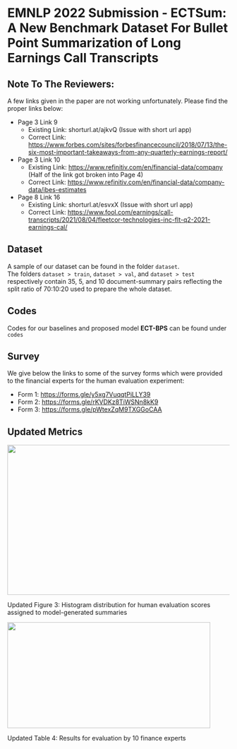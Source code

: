 # EMNLP 2022 Submission - ECTSum: A New Benchmark Dataset For Bullet Point Summarization of Long Earnings Call Transcripts

## Note To The Reviewers:
A few links given in the paper are not working unfortunately. Please find the proper links below:
- Page 3 Link 9
  - Existing Link: shorturl.at/ajkvQ (Issue with short url app)
  - Correct Link: https://www.forbes.com/sites/forbesfinancecouncil/2018/07/13/the-six-most-important-takeaways-from-any-quarterly-earnings-report/
- Page 3 Link 10
  - Existing Link: https://www.refinitiv.com/en/financial-data/company (Half of the link got broken into Page 4)
  - Correct Link: https://www.refinitiv.com/en/financial-data/company-data/ibes-estimates
- Page 8 Link 16
  - Existing Link: shorturl.at/esvxX (Issue with short url app)
  - Correct Link: https://www.fool.com/earnings/call-transcripts/2021/08/04/fleetcor-technologies-inc-flt-q2-2021-earnings-cal/
  
## Dataset
A sample of our dataset can be found in the folder `dataset`. <br />
The folders `dataset > train`, `dataset > val`, and `dataset > test` respectively contain 35, 5, and 10 document-summary pairs reflecting the split ratio of 70:10:20 used to prepare the whole dataset.

## Codes
Codes for our baselines and proposed model **ECT-BPS** can be found under `codes`

## Survey
We give below the links to some of the survey forms which were provided to the financial experts for the human evaluation experiment:
- Form 1: https://forms.gle/y5xg7VuqqtPiLLY39
- Form 2: https://forms.gle/rKVDKz8TiWSNn8kK9
- Form 3: https://forms.gle/pWtexZqM9TXGGoCAA

## Updated Metrics
<p align="center"><img src="https://github.com/rajdeep345/ECTSum/blob/main/figures/updated_figure_3.png" width="1380px" height="340px"></p>
Updated Figure 3: Histogram distribution for human evaluation scores assigned to model-generated summaries   <br />
<p><img src="https://github.com/rajdeep345/ECTSum/blob/main/figures/updated_figure_4.png" width="460px" height="240px"></p>
Updated Table 4: Results for evaluation by 10 finance experts   <br />
